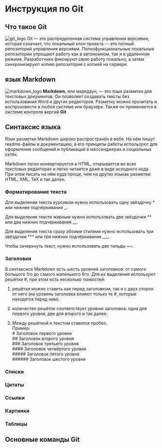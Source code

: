 # Инструкция по Git

## Что такое **Git**
![git_logo](git_intro.png)
Git — это распределенная система управления версиями, которая означает, что локальный клон проекта — это полный репозиторий управления версиями. Полнофункциональные локальные репозитории упрощают работу как в автономном, так и в удаленном режиме. Разработчики фиксируют свою работу локально, а затем синхронизируют копию репозитория с копией на сервере. 

## язык **Markdown**
![markdown_logo](markdown.png)
**Markdown**, или маркдаун, — это язык разметки для текстовых документов. Он позволяет создавать тексты без использования Word и других редакторов. Разметку можно прочитать и воспроизвести в любой системе или браузере. Также он применяется в системе контроля версий **Git**

## Синтаксис языка
Язык разметки Markdown широко распространён в вебе. На нём пишут readme-файлы и документацию, а его принципы работы используют для оформления сообщений и публикаций в мессенджерах и социальных сетях.

Markdown легко конвертируется в HTML, открывается во всех текстовых редакторах и легко читается даже в виде исходного кода. При этом писать на нём куда проще, чем на других языках разметки: HTML, XML, TeX и так далее.
### Форматирование текста
Для выделения текста курсивом нужно использовать одну звёздочку * или нижнее подчёркивание _.

Для выделения текста жирным нужно использовать две звёздочки ** или два нижних подчёркивания __.

Для выделения текста сразу обоими стилями нужно использовать три звёздочки *** или три нижних подчёркивания ___.

Чтобы зачеркнуть текст, нужно использовать две тильды ~~.

### Заголовки
В синтаксисе Markdown есть шесть уровней заголовков: от самого большого 1го до самого маленького 6го. Для их выделения используют решётки #, при этом есть несколько тонкостей:

1. решётки можно ставить как перед заголовком, так и с двух сторон от него (на уровень заголовка влияют только те #, которые находятся перед ним).

2. количество решёток соответствует уровню заголовка: одна для первого уровня, две для второго и так далее.

3. Между решёткой и текстом ставится пробел. </br>
Пример:</br>
\# Заголовок первого уровня</br>
\#\# Заголовок второго уровня</br>
\#\#\# Заголовок третьего уровня</br>
\#\#\#\# Заголовок четвёртого уровня </br>
\#\#\#\#\# Заголовок пятого уровня </br>
\#\#\#\#\#\# Заголовок шестого уровня</br>

### Списки

### Цитаты 

### Ссылки

### Картинки

### Таблицы

## Основные команды **Git**

